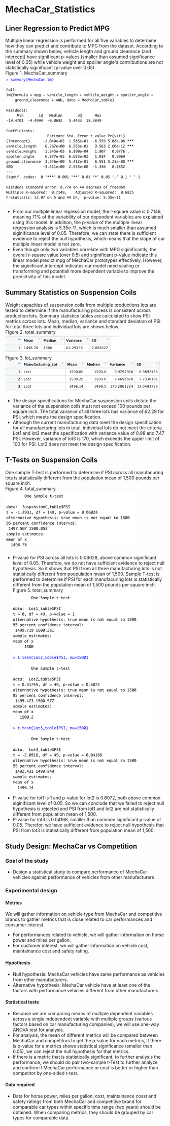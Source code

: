 # MechaCar_Statistics
## Liner Regression to Predict MPG
Multiple linear regression is performed for all five variables to determine how they can predict and contribute to MPG from the dataset. According to the summary shown below, vehicle length and ground clearance (and intercept) have significant p-values (smaller than assumed significance level of 0.05) while vehicle weight and spoiiler angle's contributions are not statistically siginificant (p-value over 0.05). <br/>
Figure 1. MechaCar_summary <br/>
![summary](/Resources/mecha_summary.png) <br/>
- From our multiple linear regression model, the r-square value is 0.7149, meaning 71% of the variability of our dependent variables are explained using this model. In addition, the p-value of the multiple linear regression analysis is 5.35e-11, which is much smaller than assumed siginificance level of 0.05. Therefore, we can state there is sufficient evidence to reject the null hypothesis, which means that the slope of our multiple linear model is not zero.
- Even though only two variables correlate with MPG siginificantly, the overall r-square value (over 0.5) and siginificant p-value indicate this linear model predict mpg of MechaCar prototypes effectively. However, the siginificant intercept indicates our model need scaling or transforming and potentiall more dependent variable to improve  the predictivity of this model.
## Summary Statistics on Suspension Coils
Weight capacities of suspension coils from multiple productions lots are tested to determine if the manufacturing process is consistent across production lots. Summary statistics tables are calculated to show PSI metrics across lots. Mean, median, variance and standard deviation of PSI for total three lots and individual lots are shown below.<br/>
Figure 2. total_summary <br/>
![summary](/Resources/total_summary.png) <br/>
Figure 3. lot_summary <br/>
![summary](/Resources/lot_summary.png) <br/>
- The design specifications for MechaCar suspension coils dictate the variance of the suspension coils must not exceed 100 pounds per square inch. The total vairance of all three lots has variance of 62.29 for PSI, which meets the design specification. 
- Although the current manufacturing data meet the design specification for all manufacturing lots in total, individual lots do not meet the criteria. Lot1 and lot2 meet the specification with variance value of 0.98 and 7.47 PSI. However, variance of lot3 is 170, which exceeds the upper limit of 100 for PSI. Lot3 does not meet the design specification.
## T-Tests on Suspension Coils
One sample T-test is performed to determine if PSI across all manufacuring lots is statistically different from the population mean of 1,500 pounds per square inch. <br/>
Figure 4. total_summary <br/>
![summary](/Resources/total_ttest.png) <br/>
- P-value for PSI across all lots is 0.06028, above common siginificant level of 0.05. Therefore, we do not have sufficient evidence to reject null hypothesis. So it shows that PSI from all three manufacturing lots is not statistically different from poupulation mean of 1,500.
Sample T-test is performed to determine if PSI for each manufacuring lots is statistically different from the population mean of 1,500 pounds per square inch. <br/>
Figure 5. total_summary <br/>
![summary](/Resources/lot_ttest.png) <br/>
- P-value for lot1 is 1 and p-value for lot2 is 0.6072, both above common siginificant level of 0.05. So we can conclude that we failed to reject null hypothesis is rejected and PSI from lot1 and lot2 are not statistically different from population mean of 1,500.
- P-value for lot3 is 0.04168, smaller than common significant p-value of 0.05. Therefor, we have sufficient evidence to reject null hypothesis that PSI from lot3 is statistically different from population mean of 1,500.
## Study Design: MechaCar vs Competition
### Goal of the study
- Design a statistical study to compare performance of MechaCar vehicles against performance of vehicles from other manufacturers
### Experimental design
#### Metrics
We will gather information on vehicle type from MechaCar and competitive brands to gather metrics that is close related to car performances and consumer interest. 
- For performances related to vehicle, we will gather information on horse power and miles per gallon.
- For customer interest, we will gather information on vehicle cost, maintainance cost and safety rating.
#### Hypothesis
- Null hypothesis: MechaCar vehicles have same performance as vehicles from other manufacturers.
- Alternative hypothesis: MechaCar vehicle have at least one of the factors with performance vehicles different from other manufacturers. 
#### Statistical tests
- Because we are comparing means of multiple dependent variables across a single independent variable with multiple groups (various factors based on car manufacturing companies), we will use one-way ANOVA test for analysis.
- For analysis, the mean of different metrics will be compared between MechaCar and competitors to get the p-value for each metrics, if there is p-value for a metrics shows statistical significance (smaller than 0.05), we can reject the null hypothesis for that metrics.
- If there is a metric that is statistically significant, to further analysis the performance, we should do pair two-sample t-Test to further analyze and confirm if MechaCar performance or cost is better or higher than competitor by one-sided t-test.
#### Data required
- Data for horse power, miles per gallon, cost, maintainance cosst and safety ratings from both MechaCar and competitive brand for comparable car types within specific time range (two years) should be obtained. When comparing metrics, they should be grouped by car types for comparable data. 

